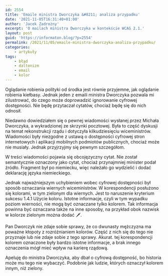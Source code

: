 ```yaml
---
id: 2554
title: 'Emaile ministra Dworczyka &#8211; analiza przypadku'
date: '2021-11-05T16:31:40+01:00'
author: 'Jacek Zadrożny'
excerpt: 'O mailach ministra Dworczyka w kontekście WCAG 2.1.'
layout: post
guid: 'https://informaton.blog/?p=2554'
permalink: /2021/11/05/emaile-ministra-dworczyka-analiza-przypadku/
categories:
    - artykuły
tags:
    - błąd
    - daltonizm
    - email
    - kolor
---
```


Oglądanie robienia polityki od środka jest równie przyjemne, jak oglądanie robienia kiełbasy. Jednak jeden z emaili ministra Dworczyka pozwala mi zilustrować, do czego może doprowadzić ignorowanie cyfrowej dostępności. Nie będę przytaczał cytatów, chociaż będę się do nich odnosił.

Niedawno dowiedziałem się o pewnej wiadomości wysłanej przez Michała Dworczyka, a wykradzionej ze skrzynki pocztowej. Była to część dyskusji na temat rekonstrukcji rządu i dotyczyła kilkudziesięciu wiceministrów. Wiadomości były niezgodne z ustawą o dostępności cyfrowej stron internetowych i aplikacji mobilnych podmiotów publicznych, chociaż może nie musiały. Jednak przyjrzyjmy się pewnym szczegółom.

W treści wiadomości pojawia się obcojęzyczny cytat. Nie został semantycznie oznaczony jako cytat, chociaż przynajmniej minister podał źródło. Fragment był po niemiecku, więc należało go wydzielić i dodać deklarację języka niemieckiego.

Jednak najważniejszym uchybieniem wobec cyfrowej dostępności był sposób oznaczania wiernych wiceministrów. W korespondencji posłużono się kolorami, w tym zielonym dla wiernych. Jest to naruszenie kryterium sukcesu 1.4.1 Użycie koloru. Istotne informacje, czyli w tym wypadku poziom wierności, nie mogą być oznaczane tylko kolorem. Tak informacja powinna być oznaczana także na inne sposoby, na przykład obok nazwisk w kolorze zielonym można dodać 🗡️.

Pan Dworczyk nie zdaje sobie sprawy, że co dwunasty mężczyzna ma poważne kłopoty z rozróżnianiem kolorów. Część z nich się do tego nie przyznaje lub nie zdaje sobie z tego sprawy. Akurat. tej korespondencji kolorem oznaczone były bardzo istotne informacje, a brak innego oznaczenia mógł mieć wpływ na karierę rządową.

Apeluję do ministra Dworczyka, aby dbał o cyfrową dostępność, bo historia może mu tego nie wybaczyć. Podobnie jak ludzie, których oznaczył kolorem innym, niż zielony.